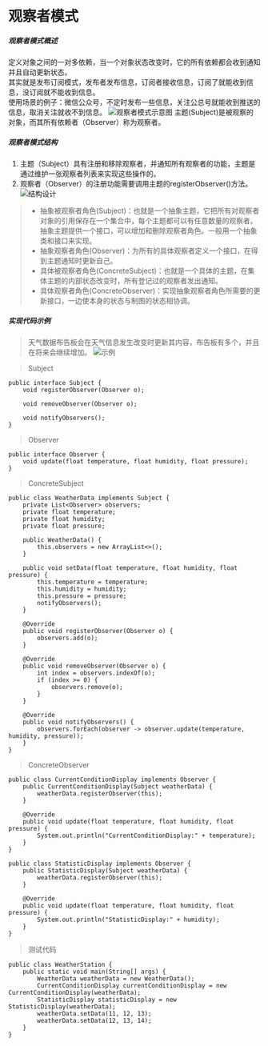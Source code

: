 观察者模式
=====
##### 观察者模式概述
定义对象之间的一对多依赖，当一个对象状态改变时，它的所有依赖都会收到通知并且自动更新状态。  
其实就是发布订阅模式，发布者发布信息，订阅者接收信息，订阅了就能收到信息，没订阅就不能收到信息。  
使用场景的例子：微信公众号，不定时发布一些信息，关注公总号就能收到推送的信息，取消关注就收不到信息。
![观察者模式示意图](https://upload-images.jianshu.io/upload_images/8907519-024d957fb363aeac.png?imageMogr2/auto-orient/strip%7CimageView2/2/w/1240)
主题(Subject)是被观察的对象，而其所有依赖者（Observer）称为观察者。
##### 观察者模式结构
1. 主题（Subject）具有注册和移除观察者，并通知所有观察者的功能，主题是通过维护一张观察者列表来实现这些操作的。
2. 观察者（Observer）的注册功能需要调用主题的registerObserver()方法。
![结构设计](https://upload-images.jianshu.io/upload_images/8907519-601cbf1699d0ad33.png?imageMogr2/auto-orient/strip%7CimageView2/2/w/1240)
> + 抽象被观察者角色(Subject)：也就是一个抽象主题，它把所有对观察者对象的引用保存在一个集合中，每个主题都可以有任意数量的观察者。抽象主题提供一个接口，可以增加和删除观察者角色。一般用一个抽象类和接口来实现。
> + 抽象观察者角色(Observer)：为所有的具体观察者定义一个接口，在得到主题通知时更新自己。
> + 具体被观察者角色(ConcreteSubject)：也就是一个具体的主题，在集体主题的内部状态改变时，所有登记过的观察者发出通知。
> + 具体观察者角色(ConcreteObserver)：实现抽象观察者角色所需要的更新接口，一边使本身的状态与制图的状态相协调。
##### 实现代码示例
> 天气数据布告板会在天气信息发生改变时更新其内容，布告板有多个，并且在将来会继续增加。
![示例](https://upload-images.jianshu.io/upload_images/8907519-934e19a3ca1a5250.png?imageMogr2/auto-orient/strip%7CimageView2/2/w/1240)

> Subject
```
public interface Subject {
    void registerObserver(Observer o);

    void removeObserver(Observer o);

    void notifyObservers();
}
```
> Observer
```
public interface Observer {
    void update(float temperature, float humidity, float pressure);
}
```
> ConcreteSubject
```
public class WeatherData implements Subject {
    private List<Observer> observers;
    private float temperature;
    private float humidity;
    private float pressure;

    public WeatherData() {
        this.observers = new ArrayList<>();
    }

    public void setData(float temperature, float humidity, float pressure) {
        this.temperature = temperature;
        this.humidity = humidity;
        this.pressure = pressure;
        notifyObservers();
    }

    @Override
    public void registerObserver(Observer o) {
        observers.add(o);
    }

    @Override
    public void removeObserver(Observer o) {
        int index = observers.indexOf(o);
        if (index >= 0) {
            observers.remove(o);
        }
    }

    @Override
    public void notifyObservers() {
        observers.forEach(observer -> observer.update(temperature, humidity, pressure));
    }
}

```
> ConcreteObserver
```
public class CurrentConditionDisplay implements Observer {
    public CurrentConditionDisplay(Subject weatherData) {
        weatherData.registerObserver(this);
    }

    @Override
    public void update(float temperature, float humidity, float pressure) {
        System.out.println("CurrentConditionDisplay:" + temperature);
    }
}

public class StatisticDisplay implements Observer {
    public StatisticDisplay(Subject weatherData) {
        weatherData.registerObserver(this);
    }

    @Override
    public void update(float temperature, float humidity, float pressure) {
        System.out.println("StatisticDisplay:" + humidity);
    }
}
```
> 测试代码
```
public class WeatherStation {
    public static void main(String[] args) {
        WeatherData weatherData = new WeatherData();
        CurrentConditionDisplay currentConditionDisplay = new CurrentConditionDisplay(weatherData);
        StatisticDisplay statisticDisplay = new StatisticDisplay(weatherData);
        weatherData.setData(11, 12, 13);
        weatherData.setData(12, 13, 14);
    }
}
```
